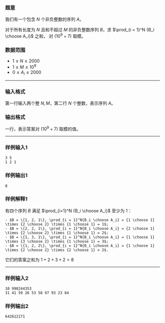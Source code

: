 ### 题意 

我们有一个包含 $N$ 个非负整数的序列 $A$。

对于所有长度为 $N$ 且和不超过 $M$ 的非负整数序列 $B$，求 $\prod_{i = 1}^N {B_i \choose A_i}$ 之和， 对 $(10^9 + 7)$ 取模。

### 数据范围

- $1 \le N \le 2000$
- $1 \le M \le 10^9$
- $0 \le A_i \le 2000$

---

### 输入格式

第一行输入两个整 $N, M$，第二行 $N$ 个整数，表示序列 $A$。

### 输出格式

一行，表示答案对 $(10^9 + 7)$ 取模的值。

---

### 样例输入1

	3 5
	1 2 1


### 样例输出1

	8


### 样例解释1

有四个序列 $B$ 满足 $\prod_{i=1}^N {B_i \choose A_i}$ 至少为 $1$：
	
	- $B = \{1, 2, 1\}, \prod_{i = 1}^N{B_i \choose A_i} = {1 \choose 1} \times {2 \choose 2} \times {1 \choose 1} = 1$;
	- $B = \{2, 2, 1\}, \prod_{i = 1}^N{B_i \choose A_i} = {2 \choose 1} \times {2 \choose 2} \times {1 \choose 1} = 2$;
	- $B = \{1, 3, 1\}, \prod_{i = 1}^N{B_i \choose A_i} = {1 \choose 1} \times {3 \choose 2} \times {1 \choose 1} = 3$;
	- $B = \{1, 2, 2\}, \prod_{i = 1}^N{B_i \choose A_i} = {1 \choose 1} \times {2 \choose 2} \times {2 \choose 1} = 2$.

它们的答案之和为 $1 + 2 + 3 + 2 = 8$

---

### 样例输入2

	10 998244353
	31 41 59 26 53 58 97 93 23 84


### 样例输出2

	642612171

